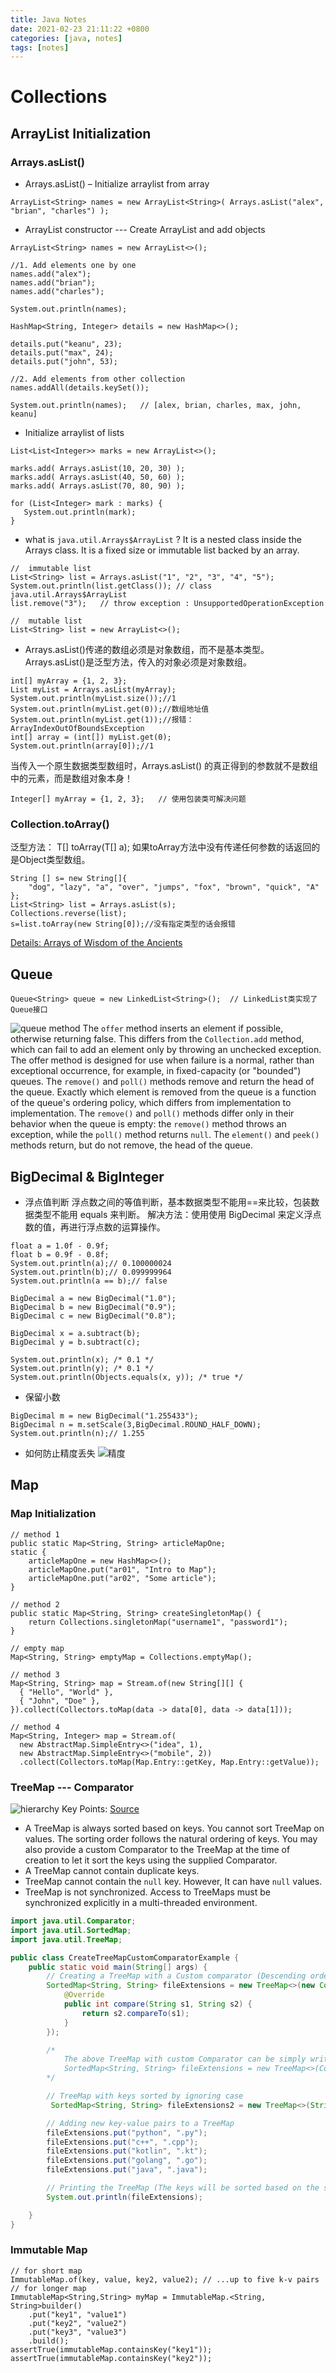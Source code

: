 ```yaml
---
title: Java Notes
date: 2021-02-23 21:11:22 +0800
categories: [java, notes]
tags: [notes]
---
```


# Collections
## ArrayList Initialization
### Arrays.asList()
- Arrays.asList() – Initialize arraylist from array
```
ArrayList<String> names = new ArrayList<String>( Arrays.asList("alex", "brian", "charles") );
```
- ArrayList constructor --- Create ArrayList and add objects
```
ArrayList<String> names = new ArrayList<>();

//1. Add elements one by one
names.add("alex");
names.add("brian");
names.add("charles");

System.out.println(names);

HashMap<String, Integer> details = new HashMap<>();

details.put("keanu", 23);
details.put("max", 24);
details.put("john", 53);

//2. Add elements from other collection
names.addAll(details.keySet());

System.out.println(names);   // [alex, brian, charles, max, john, keanu]
```
- Initialize arraylist of lists
```
List<List<Integer>> marks = new ArrayList<>();

marks.add( Arrays.asList(10, 20, 30) );
marks.add( Arrays.asList(40, 50, 60) );
marks.add( Arrays.asList(70, 80, 90) );

for (List<Integer> mark : marks) {
   System.out.println(mark);
}
```

- what is  `java.util.Arrays$ArrayList` ?
It is a nested class inside the Arrays class. It is a fixed size or immutable list backed by an array.
```
//  immutable list
List<String> list = Arrays.asList("1", "2", "3", "4", "5");
System.out.println(list.getClass()); // class java.util.Arrays$ArrayList
list.remove("3");   // throw exception : UnsupportedOperationException

//  mutable list
List<String> list = new ArrayList<>();
```
- Arrays.asList()传递的数组必须是对象数组，而不是基本类型。
Arrays.asList()是泛型方法，传入的对象必须是对象数组。
```
int[] myArray = {1, 2, 3};
List myList = Arrays.asList(myArray);
System.out.println(myList.size());//1
System.out.println(myList.get(0));//数组地址值
System.out.println(myList.get(1));//报错：ArrayIndexOutOfBoundsException
int[] array = (int[]) myList.get(0);
System.out.println(array[0]);//1
```
当传入一个原生数据类型数组时，Arrays.asList() 的真正得到的参数就不是数组中的元素，而是数组对象本身！
```
Integer[] myArray = {1, 2, 3};   // 使用包装类可解决问题
```

### Collection.toArray()
泛型方法：<T> T[] toArray(T[] a); 如果toArray方法中没有传递任何参数的话返回的是Object类型数组。
```
String [] s= new String[]{
    "dog", "lazy", "a", "over", "jumps", "fox", "brown", "quick", "A"
};
List<String> list = Arrays.asList(s);
Collections.reverse(list);
s=list.toArray(new String[0]);//没有指定类型的话会报错
```
[Details: Arrays of Wisdom of the Ancients](https://shipilev.net/blog/2016/arrays-wisdom-ancients/)

## Queue
```
Queue<String> queue = new LinkedList<String>();  // LinkedList类实现了Queue接口
```
![queue method](../assets/img/sample/queue.png)
The `offer` method inserts an element if possible, otherwise returning false. This differs from the `Collection.add` method, which can fail to add an element only by throwing an unchecked exception. The offer method is designed for use when failure is a normal, rather than exceptional occurrence, for example, in fixed-capacity (or "bounded") queues.
The `remove()` and `poll()` methods remove and return the head of the queue. Exactly which element is removed from the queue is a function of the queue's ordering policy, which differs from implementation to implementation. The `remove()` and `poll()` methods differ only in their behavior when the queue is empty: the `remove()` method throws an exception, while the `poll()` method returns `null`.
The `element()` and `peek()` methods return, but do not remove, the head of the queue.

## BigDecimal & BigInteger
- 浮点值判断
浮点数之间的等值判断，基本数据类型不能用==来比较，包装数据类型不能用 equals 来判断。
解决方法：使用使用 BigDecimal 来定义浮点数的值，再进行浮点数的运算操作。
```
float a = 1.0f - 0.9f;
float b = 0.9f - 0.8f;
System.out.println(a);// 0.100000024
System.out.println(b);// 0.099999964
System.out.println(a == b);// false

BigDecimal a = new BigDecimal("1.0");
BigDecimal b = new BigDecimal("0.9");
BigDecimal c = new BigDecimal("0.8");

BigDecimal x = a.subtract(b);
BigDecimal y = b.subtract(c);

System.out.println(x); /* 0.1 */
System.out.println(y); /* 0.1 */
System.out.println(Objects.equals(x, y)); /* true */
```
- 保留小数
```
BigDecimal m = new BigDecimal("1.255433");
BigDecimal n = m.setScale(3,BigDecimal.ROUND_HALF_DOWN);
System.out.println(n);// 1.255
```
- 如何防止精度丢失
![精度](../assets/img/sample/bigdecimal.png)

## Map
### Map Initialization
```
// method 1
public static Map<String, String> articleMapOne;
static {
    articleMapOne = new HashMap<>();
    articleMapOne.put("ar01", "Intro to Map");
    articleMapOne.put("ar02", "Some article");
}

// method 2
public static Map<String, String> createSingletonMap() {
    return Collections.singletonMap("username1", "password1");
}

// empty map
Map<String, String> emptyMap = Collections.emptyMap();

// method 3
Map<String, String> map = Stream.of(new String[][] {
  { "Hello", "World" },
  { "John", "Doe" },
}).collect(Collectors.toMap(data -> data[0], data -> data[1]));

// method 4
Map<String, Integer> map = Stream.of(
  new AbstractMap.SimpleEntry<>("idea", 1),
  new AbstractMap.SimpleEntry<>("mobile", 2))
  .collect(Collectors.toMap(Map.Entry::getKey, Map.Entry::getValue));
```
### TreeMap --- Comparator
![hierarchy](../assets/img/sample/treemap-hierarchy.jpg)
Key Points: [Source](https://www.callicoder.com/java-treemap/)
- A TreeMap is always sorted based on keys. You cannot sort TreeMap on values. The sorting order follows the natural ordering of keys. You may also provide a custom Comparator to the TreeMap at the time of creation to let it sort the keys using the supplied Comparator.
- A TreeMap cannot contain duplicate keys.
- TreeMap cannot contain the `null` key. However, It can have `null` values.
- TreeMap is not synchronized. Access to TreeMaps must be synchronized explicitly in a multi-threaded environment.
```java
import java.util.Comparator;
import java.util.SortedMap;
import java.util.TreeMap;

public class CreateTreeMapCustomComparatorExample {
    public static void main(String[] args) {
        // Creating a TreeMap with a Custom comparator (Descending order)
        SortedMap<String, String> fileExtensions = new TreeMap<>(new Comparator<String>() {
            @Override
            public int compare(String s1, String s2) {
                return s2.compareTo(s1);
            }
        });

        /*
            The above TreeMap with custom Comparator can be simply written as -
            SortedMap<String, String> fileExtensions = new TreeMap<>(Comparator.reverseOrder());
        */

        // TreeMap with keys sorted by ignoring case
         SortedMap<String, String> fileExtensions2 = new TreeMap<>(String.CASE_INSENSITIVE_ORDER);

        // Adding new key-value pairs to a TreeMap
        fileExtensions.put("python", ".py");
        fileExtensions.put("c++", ".cpp");
        fileExtensions.put("kotlin", ".kt");
        fileExtensions.put("golang", ".go");
        fileExtensions.put("java", ".java");

        // Printing the TreeMap (The keys will be sorted based on the supplied comparator)
        System.out.println(fileExtensions);

    }
}
```

### Immutable Map
```
// for short map
ImmutableMap.of(key, value, key2, value2); // ...up to five k-v pairs
// for longer map
ImmutableMap<String,String> myMap = ImmutableMap.<String, String>builder()
    .put("key1", "value1")
    .put("key2", "value2")
    .put("key3", "value3")
    .build();
assertTrue(immutableMap.containsKey("key1"));
assertTrue(immutableMap.containsKey("key2"));
```

